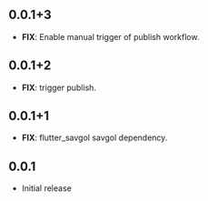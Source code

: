 ## 0.0.1+3

 - **FIX**: Enable manual trigger of publish workflow.

## 0.0.1+2

 - **FIX**: trigger publish.

## 0.0.1+1

 - **FIX**: flutter_savgol savgol dependency.

## 0.0.1

* Initial release
